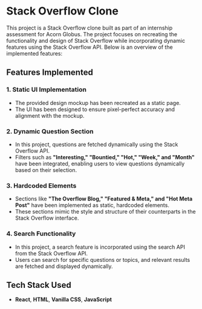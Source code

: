 # Stack Overflow Clone

This project is a Stack Overflow clone built as part of an internship assessment for Acorn Globus. The project focuses on recreating the functionality and design of Stack Overflow while incorporating dynamic features using the Stack Overflow API. Below is an overview of the implemented features:

## Features Implemented

### 1. Static UI Implementation
- The provided design mockup has been recreated as a static page.
- The UI has been designed to ensure pixel-perfect accuracy and alignment with the mockup.

### 2. Dynamic Question Section
- In this project, questions are fetched dynamically using the Stack Overflow API.
- Filters such as **"Interesting," "Bountied," "Hot," "Week," and "Month"** have been integrated, enabling users to view questions dynamically based on their selection.

### 3. Hardcoded Elements
- Sections like **"The Overflow Blog," "Featured & Meta," and "Hot Meta Post"** have been implemented as static, hardcoded elements.
- These sections mimic the style and structure of their counterparts in the Stack Overflow interface.

### 4. Search Functionality
- In this project, a search feature is incorporated using the search API from the Stack Overflow API.
- Users can search for specific questions or topics, and relevant results are fetched and displayed dynamically.

## Tech Stack Used
- **React**, **HTML**, **Vanilla CSS**, **JavaScript**
